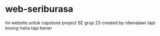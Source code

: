 # web-seriburasa
Ini website untuk capstone project SE grup 23
created by rdwnalawi
tapi boong haha tapi bener
